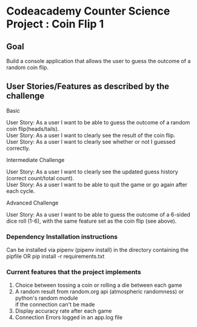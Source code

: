 # Codeacademy Counter Science Project : Coin Flip 1

## Goal

Build a console application that allows the user to guess the outcome of a random coin flip.  

## User Stories/Features as described by the challenge

Basic

User Story: As a user I want to be able to guess the outcome of a random coin flip(heads/tails).  
User Story: As a user I want to clearly see the result of the coin flip.  
User Story: As a user I want to clearly see whether or not I guessed correctly.  

Intermediate Challenge

User Story: As a user I want to clearly see the updated guess history (correct count/total count).  
User Story: As a user I want to be able to quit the game or go again after each cycle.  

Advanced Challenge

User Story: As a user I want to be able to guess the outcome of a 6-sided dice roll (1-6), with the same feature set as the coin flip (see above).


### Dependency Installation instructions
Can be installed via pipenv (pipenv install) in the directory containing the pipfile
OR
pip install -r requirements.txt

### Current features that the project implements
1. Choice between tossing a coin or rolling a die between each game
2. A random result from random.org api (atmospheric randomness) or python's random module   
if the connection can't be made
3. Display accuracy rate after each game
4. Connection Errors logged in an app.log file 

